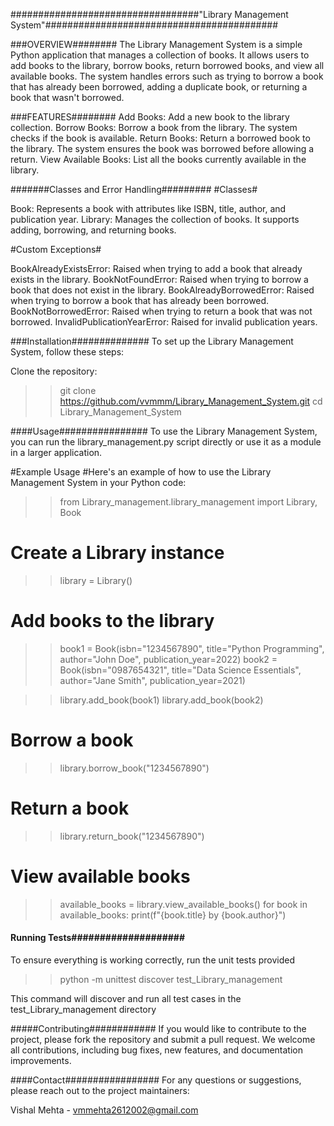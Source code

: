 ##################################"Library Management System"##########################################

###OVERVIEW########
The Library Management System is a simple Python application that manages a collection of books. It allows users to add books to the library, borrow books, return borrowed books, and view all available books. The system handles errors such as trying to borrow a book that has already been borrowed, adding a duplicate book, or returning a book that wasn't borrowed.

###FEATURES########
Add Books: Add a new book to the library collection.
Borrow Books: Borrow a book from the library. The system checks if the book is available.
Return Books: Return a borrowed book to the library. The system ensures the book was borrowed before allowing a return.
View Available Books: List all the books currently available in the library.

#######Classes and Error Handling#########
#Classes#

Book: Represents a book with attributes like ISBN, title, author, and publication year.
Library: Manages the collection of books. It supports adding, borrowing, and returning books.

#Custom Exceptions#

BookAlreadyExistsError: Raised when trying to add a book that already exists in the library.
BookNotFoundError: Raised when trying to borrow a book that does not exist in the library.
BookAlreadyBorrowedError: Raised when trying to borrow a book that has already been borrowed.
BookNotBorrowedError: Raised when trying to return a book that was not borrowed.
InvalidPublicationYearError: Raised for invalid publication years.

###Installation##############
To set up the Library Management System, follow these steps:

Clone the repository:

>>git clone https://github.com/vvmmm/Library_Management_System.git
>>cd Library_Management_System

####Usage################
To use the Library Management System, you can run the library_management.py script directly or use it as a module in a larger application.

#Example Usage
#Here's an example of how to use the Library Management System in your Python code:

>>from Library_management.library_management import Library, Book

# Create a Library instance
>>library = Library()

# Add books to the library
>>book1 = Book(isbn="1234567890", title="Python Programming", author="John Doe", publication_year=2022)
>>book2 = Book(isbn="0987654321", title="Data Science Essentials", author="Jane Smith", publication_year=2021)

>>library.add_book(book1)
>>library.add_book(book2)

# Borrow a book
>>library.borrow_book("1234567890")

# Return a book
>>library.return_book("1234567890")

# View available books
>>available_books = library.view_available_books()
>>for book in available_books:
>>    print(f"{book.title} by {book.author}")

#### Running Tests####################
To ensure everything is working correctly, run the unit tests provided

>>python -m unittest discover test_Library_management

This command will discover and run all test cases in the test_Library_management directory

#####Contributing############
If you would like to contribute to the project, please fork the repository and submit a pull request. We welcome all contributions, including bug fixes, new features, and documentation improvements.

####Contact#################
For any questions or suggestions, please reach out to the project maintainers:

Vishal Mehta - vmmehta2612002@gmail.com
